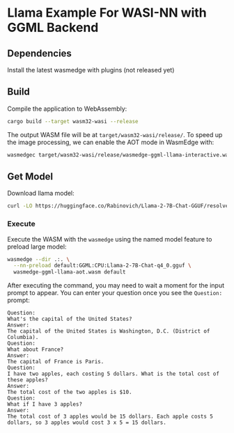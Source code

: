 # Llama Example For WASI-NN with GGML Backend

## Dependencies

Install the latest wasmedge with plugins (not released yet)

## Build

Compile the application to WebAssembly:

```bash
cargo build --target wasm32-wasi --release
```

The output WASM file will be at `target/wasm32-wasi/release/`.
To speed up the image processing, we can enable the AOT mode in WasmEdge with:

```bash
wasmedgec target/wasm32-wasi/release/wasmedge-ggml-llama-interactive.wasm aot.wasm
```

## Get Model

Download llama model:

```bash
curl -LO https://huggingface.co/Rabinovich/Llama-2-7B-Chat-GGUF/resolve/main/Llama-2-7B-Chat-q4_0.gguf
```

### Execute

Execute the WASM with the `wasmedge` using the named model feature to preload large model:

```bash
wasmedge --dir .:. \
  --nn-preload default:GGML:CPU:Llama-2-7B-Chat-q4_0.gguf \
  wasmedge-ggml-llama-aot.wasm default
```

After executing the command, you may need to wait a moment for the input prompt to appear.
You can enter your question once you see the `Question:` prompt:

```console
Question:
What's the capital of the United States?
Answer:
The capital of the United States is Washington, D.C. (District of Columbia).
Question:
What about France?
Answer:
The capital of France is Paris.
Question:
I have two apples, each costing 5 dollars. What is the total cost of these apples?
Answer:
The total cost of the two apples is $10.
Question:
What if I have 3 apples?
Answer:
The total cost of 3 apples would be 15 dollars. Each apple costs 5 dollars, so 3 apples would cost 3 x 5 = 15 dollars.
```
